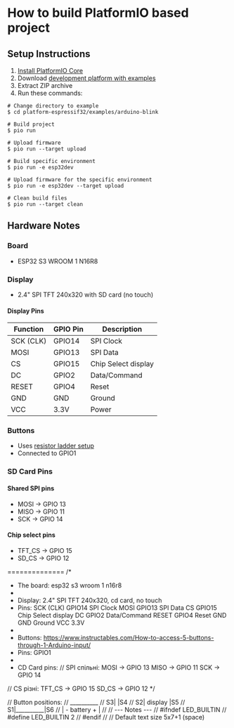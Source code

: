 # How to build PlatformIO based project

## Setup Instructions

1. [Install PlatformIO Core](https://docs.platformio.org/page/core.html)
2. Download [development platform with examples](https://github.com/platformio/platform-espressif32/archive/develop.zip)
3. Extract ZIP archive
4. Run these commands:

```shell
# Change directory to example
$ cd platform-espressif32/examples/arduino-blink

# Build project
$ pio run

# Upload firmware
$ pio run --target upload

# Build specific environment
$ pio run -e esp32dev

# Upload firmware for the specific environment
$ pio run -e esp32dev --target upload

# Clean build files
$ pio run --target clean
```

## Hardware Notes

### Board
- ESP32 S3 WROOM 1 N16R8

### Display
- 2.4" SPI TFT 240x320 with SD card (no touch)

#### Display Pins
| Function | GPIO Pin | Description |
|----------|----------|-------------|
| SCK (CLK) | GPIO14 | SPI Clock |
| MOSI | GPIO13 | SPI Data |
| CS | GPIO15 | Chip Select display |
| DC | GPIO2 | Data/Command |
| RESET | GPIO4 | Reset |
| GND | GND | Ground |
| VCC | 3.3V | Power |

### Buttons
- Uses [resistor ladder setup](https://www.instructables.com/How-to-access-5-buttons-through-1-Arduino-input/)
- Connected to GPIO1

### SD Card Pins
#### Shared SPI pins
- MOSI → GPIO 13
- MISO → GPIO 11
- SCK → GPIO 14

#### Chip select pins
- TFT_CS → GPIO 15
- SD_CS → GPIO 12

==============
/*
 * The board: esp32 s3 wroom 1 n16r8
 *
 * Display: 2.4" SPI TFT 240x320, cd card, no touch
 * Pins:
  SCK (CLK)	GPIO14	SPI Clock
  MOSI	    GPIO13	SPI Data
  CS	      GPIO15	Chip Select display
  DC	      GPIO2	  Data/Command
  RESET	    GPIO4	  Reset
  GND	      GND	    Ground
  VCC	      3.3V
 *
 * Buttons: https://www.instructables.com/How-to-access-5-buttons-through-1-Arduino-input/
 * Pins: GPIO1
 *
 * CD Card pins:
  // SPI спільні:
  MOSI → GPIO 13
  MISO → GPIO 11
  SCK  → GPIO 14

  // CS різні:
  TFT_CS → GPIO 15
  SD_CS  → GPIO 12
 */

// Button positions:
//    __________
// S3|          |S4
// S2|  display |S5
// S1|__________|S6
// | - battery  + |
//
// --- Notes ---
// #ifndef LED_BUILTIN
//   #define LED_BUILTIN 2
// #endif
//
// Default text size 5x7+1 (space)

